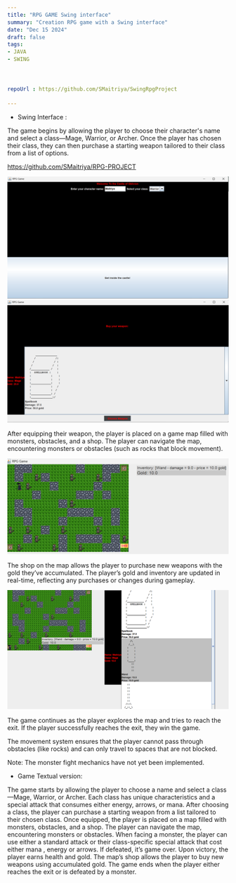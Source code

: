 ```yaml
---
title: "RPG GAME Swing interface"
summary: "Creation RPG game with a Swing interface"
date: "Dec 15 2024"
draft: false
tags:
- JAVA
- SWING



repoUrl : https://github.com/SMaitriya/SwingRpgProject

---
```



- Swing Interface :

The game begins by allowing the player to choose their character's name and select a class—Mage, Warrior, or Archer. Once the player has chosen their class, they can then purchase a starting weapon tailored to their class from a list of options.

https://github.com/SMaitriya/RPG-PROJECT

![login](https://raw.githubusercontent.com/SMaitriya/Portfolio/main/public/images/rpgproject/login.png)
![shop](https://raw.githubusercontent.com/SMaitriya/Portfolio/main/public/images/rpgproject/shop.png)



After equipping their weapon, the player is placed on a game map filled with monsters, obstacles, and a shop. The player can navigate the map, encountering monsters or obstacles (such as rocks that block movement).

![game](https://raw.githubusercontent.com/SMaitriya/Portfolio/main/public/images/rpgproject/game.png)


The shop on the map allows the player to purchase new weapons with the gold they’ve accumulated. The player’s gold and inventory are updated in real-time, reflecting any purchases or changes during gameplay.

![game](https://raw.githubusercontent.com/SMaitriya/Portfolio/main/public/images/rpgproject/shopgame.png)


The game continues as the player explores the map and tries to reach the exit. If the player successfully reaches the exit, they win the game.

The movement system ensures that the player cannot pass through obstacles (like rocks) and can only travel to spaces that are not blocked.

Note: The monster fight mechanics have not yet been implemented.




- Game Textual version:

The game starts by allowing the player to choose a name and select a class—Mage, Warrior, or Archer. Each class has unique characteristics and a special attack that consumes either energy, arrows, or mana. After choosing a class, the player can purchase a starting weapon from a list tailored to their chosen class. Once equipped, the player is placed on a map filled with monsters, obstacles, and a shop. The player can navigate the map, encountering monsters or obstacles. When facing a monster, the player can use either a standard attack or their class-specific special attack that cost either mana , energy or arrows. If defeated, it’s game over. Upon victory, the player earns health and gold. The map’s shop allows the player to buy new weapons using accumulated gold. The game ends when the player either reaches the exit or is defeated by a monster.







